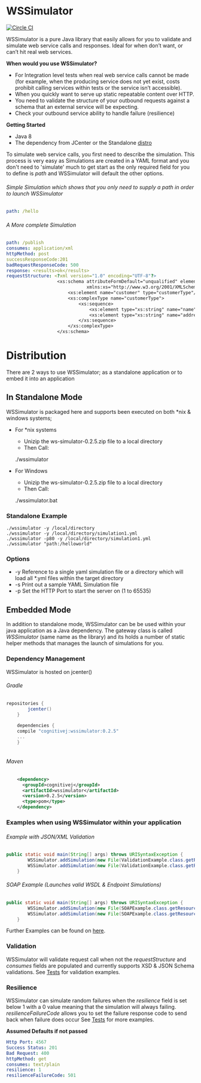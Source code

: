 # WSSimulator
 
 [![Circle CI](https://circleci.com/gh/CognitiveJ/wssimulator.png?style=badge)](https://circleci.com/gh/CognitiveJ/wssimulator)
 
WSSimulator is a pure Java library that easily allows for you to validate and simulate web service calls and responses. Ideal for when don’t want, or can’t hit real web services.

 
 
 **When would you use WSSimulator?**

 
 *	For Integration level tests when real web service calls cannot be made (for example, when the producing service does not yet exist, costs prohibit calling services within tests or the service isn’t accessible).
 *	When you quickly want to serve up static repeatable content over HTTP.
 *  You need to validate the structure of your outbound requests against a schema that an external service will be expecting.
 *  Check your outbound service ability to handle failure (resilience) 
 
 

**Getting Started**

*   Java 8
*   The dependency from JCenter or the Standalone [distro](https://github.com/CognitiveJ/wssimulator/releases/download/0.2.5/wssimulator-0.2.5.zip "Download Standalone Version")


To simulate web service calls, you first need to describe the simulation. This process is very easy as Simulations are created in a YAML format and you don't need to 'simulate' much to get start as the only required field for you to define is _path_ and WSSimulator will default the other options.

###### Simple Simulation which shows that you only need to supply a path in order to launch WSSimulator
```yaml
path: /hello
```

###### A More complete Simulation
```yaml
path: /publish
consumes: application/xml
httpMethod: post
successResponseCode:201
badRequestResponseCode: 500
response: <results>ok</results>
requestStructure: <?xml version="1.0" encoding="UTF-8"?>
                   <xs:schema attributeFormDefault="unqualified" elementFormDefault="qualified"
                              xmlns:xs="http://www.w3.org/2001/XMLSchema">
                       <xs:element name="customer" type="customerType"/>
                       <xs:complexType name="customerType">
                           <xs:sequence>
                               <xs:element type="xs:string" name="name"/>
                               <xs:element type="xs:string" name="address"/>
                           </xs:sequence>
                       </xs:complexType>
                   </xs:schema>
```


# Distribution
There are 2 ways to use WSSimulator; as a standalone application or to embed it into an application 

## In Standalone Mode
WSSimulator is packaged here and supports been executed on both *nix & windows systems;

*	For *nix systems
    -	Unizip the ws-simulator-0.2.5.zip file to a local directory
    -	Then Call: 
    
    ./wssimulator <options>
    
*	For Windows
    -	Unizip the ws-simulator-0.2.5.zip file to a local directory
    -	Then Call: 
    
    ./wssimulator.bat <options>

### Standalone Example
```shell
./wssimulator -y /local/directory
./wssimulator -y /local/directory/simulation1.yml
./wssimulator -p80 -y /local/directory/simulation1.yml
./wssimulator "path:/helloworld"
```
### Options

* -y Reference to a single yaml simulation file or a directory which will load all *.yml files within the target directory
* -s Print out a sample YAML Simulation file
* -p Set the HTTP Port to start the server on (1 to 65535)


## Embedded Mode
In addition to standalone mode, WSSimulator can be be used within your java application as a Java dependency. The gateway class is called _WSSimulator_ (same name as the library) and its holds a number of static helper methods that manages the launch of simulations for you. 

### Dependency Management

WSSimulator is hosted on jcenter() 

###### Gradle
```groovy
repositories {
        jcenter()
    }
    
    dependencies {
    compile "cognitivej:wssimulator:0.2.5"
    ...
    }
    
```

###### Maven
```xml
    <dependency>
      <groupId>cognitivej</groupId>
      <artifactId>wssimulator</artifactId>
      <version>0.2.5</version>
      <type>pom</type>
    </dependency>
```

### Examples when using WSSimulator within your application

######  Example with JSON/XML Validation
```java
public static void main(String[] args) throws URISyntaxException {
        WSSimulator.addSimulation(new File(ValidationExample.class.getResource("/json/json1.yml").toURI()));
        WSSimulator.addSimulation(new File(ValidationExample.class.getResource("/xml/xmlValidationExample.yml").toURI()));
    }
```
 
###### SOAP Example (Launches valid WSDL & Endpoint Simulations) 
```java
public static void main(String[] args) throws URISyntaxException {
        WSSimulator.addSimulation(new File(SOAPExample.class.getResource("/soap/wsdl.yml").toURI()));
        WSSimulator.addSimulation(new File(SOAPExample.class.getResource("/soap/endpoint.yml").toURI()));
    }
```

Further Examples can be found on [here](https://github.com/CognitiveJ/wssimulator/tree/master/src/test/groovy/wssimulator "Tests").

### Validation

WSSimulator will validate request call when not the _requestStructure_ and _consumes_ fields are populated and currently supports XSD & JSON Schema validations. 
See [Tests](https://github.com/CognitiveJ/wssimulator/tree/master/src/test/groovy/wssimulator "Tests") for validation examples.


### Resilience

WSSimulator can simulate random failures when the _resilience_ field is set below 1 with a 0 value meaning that the simulation will always failing. _resilienceFailureCode_ allows you to set the failure response code to send back when failure does occur
See [Tests](https://github.com/CognitiveJ/wssimulator/tree/master/src/test/groovy/wssimulator "Tests") for more examples.


**Assumed Defaults if not passed**

```yaml
Http Port: 4567
Success Status: 201
Bad Request: 400
httpMethod: get
consumes: text/plain
resilience: 1
resilienceFailureCode: 501
```

